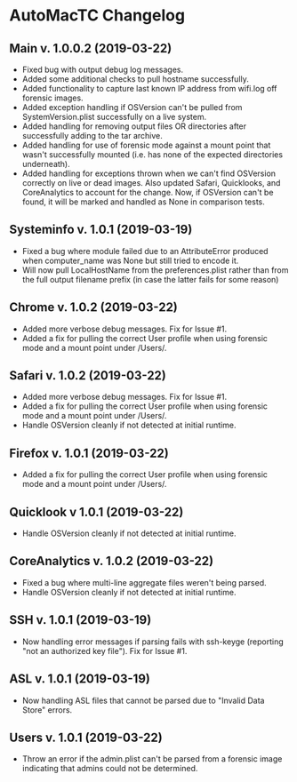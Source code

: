 # AutoMacTC Changelog

## Main v. 1.0.0.2 (2019-03-22)

* Fixed bug with output debug log messages.
* Added some additional checks to pull hostname successfully.
* Added functionality to capture last known IP address from wifi.log off forensic images.
* Added exception handling if OSVersion can't be pulled from SystemVersion.plist successfully on a live system.
* Added handling for removing output files OR directories after successfully adding to the tar archive.
* Added handling for use of forensic mode against a mount point that wasn't successfully mounted (i.e. has none of the expected directories underneath).
* Added handling for exceptions thrown when we can't find OSVersion correctly on live or dead images. Also updated Safari, Quicklooks, and CoreAnalytics to account for the change. Now, if OSVersion can't be found, it will be marked and handled as None in comparison tests.

## Systeminfo v. 1.0.1 (2019-03-19)

* Fixed a bug where module failed due to an AttributeError produced when computer_name was None but still tried to encode it.
* Will now pull LocalHostName from the preferences.plist rather than from the full output filename prefix (in case the latter fails for some reason)

## Chrome v. 1.0.2 (2019-03-22)
* Added more verbose debug messages. Fix for Issue #1.
* Added a fix for pulling the correct User profile when using forensic mode and a mount point under /Users/.

## Safari v. 1.0.2 (2019-03-22)
* Added more verbose debug messages. Fix for Issue #1.
* Added a fix for pulling the correct User profile when using forensic mode and a mount point under /Users/.
* Handle OSVersion cleanly if not detected at initial runtime.

## Firefox v. 1.0.1 (2019-03-22)
* Added a fix for pulling the correct User profile when using forensic mode and a mount point under /Users/.

## Quicklook v 1.0.1 (2019-03-22)
* Handle OSVersion cleanly if not detected at initial runtime.

## CoreAnalytics v. 1.0.2 (2019-03-22)
* Fixed a bug where multi-line aggregate files weren't being parsed.
* Handle OSVersion cleanly if not detected at initial runtime.

## SSH v. 1.0.1 (2019-03-19)
* Now handling error messages if parsing fails with ssh-keyge (reporting "not an authorized key file"). Fix for Issue #1.

## ASL v. 1.0.1 (2019-03-19)
* Now handling ASL files that cannot be parsed due to "Invalid Data Store" errors.

## Users v. 1.0.1 (2019-03-22)
* Throw an error if the admin.plist can't be parsed from a forensic image indicating that admins could not be determined.
